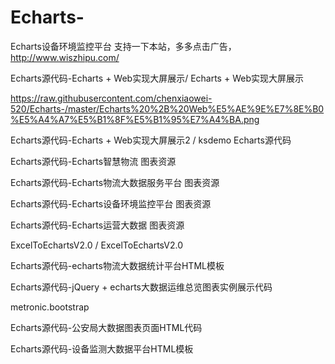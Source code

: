 # Echarts-
Echarts设备环境监控平台
支持一下本站，多多点击广告，
http://www.wiszhipu.com/



Echarts源代码-Echarts + Web实现大屏展示/ Echarts + Web实现大屏展示

https://raw.githubusercontent.com/chenxiaowei-520/Echarts-/master/Echarts%20%2B%20Web%E5%AE%9E%E7%8E%B0%E5%A4%A7%E5%B1%8F%E5%B1%95%E7%A4%BA.png

Echarts源代码-Echarts + Web实现大屏展示2 / ksdemo	Echarts源代码	

Echarts源代码-Echarts智慧物流	图表资源	

Echarts源代码-Echarts物流大数据服务平台	图表资源	

Echarts源代码-Echarts设备环境监控平台	图表资源	

Echarts源代码-Echarts运营大数据	图表资源	

ExcelToEchartsV2.0 / ExcelToEchartsV2.0	

Echarts源代码-echarts物流大数据统计平台HTML模板	

Echarts源代码-jQuery + echarts大数据运维总览图表实例展示代码	

metronic.bootstrap		

Echarts源代码-公安局大数据图表页面HTML代码	

Echarts源代码-设备监测大数据平台HTML模板


